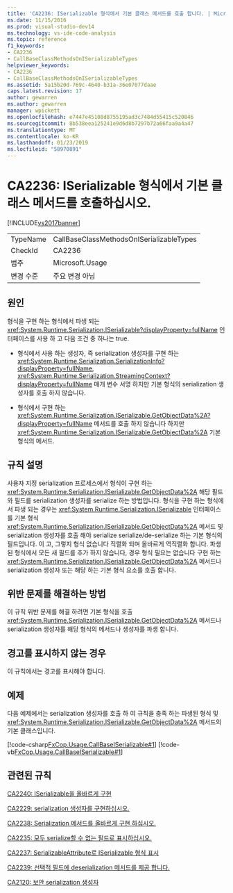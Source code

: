 ```yaml
---
title: 'CA2236: ISerializable 형식에서 기본 클래스 메서드를 호출 합니다. | Microsoft Docs'
ms.date: 11/15/2016
ms.prod: visual-studio-dev14
ms.technology: vs-ide-code-analysis
ms.topic: reference
f1_keywords:
- CA2236
- CallBaseClassMethodsOnISerializableTypes
helpviewer_keywords:
- CA2236
- CallBaseClassMethodsOnISerializableTypes
ms.assetid: 5a15b20d-769c-4640-b31a-36e07077daae
caps.latest.revision: 17
author: gewarren
ms.author: gewarren
manager: wpickett
ms.openlocfilehash: e7447e45108d8755195ad3c7484d55415c520846
ms.sourcegitcommit: 8b538eea125241e9d6d8b7297b72a66faa9a4a47
ms.translationtype: MT
ms.contentlocale: ko-KR
ms.lasthandoff: 01/23/2019
ms.locfileid: "58970891"
---
```

# <a name="ca2236-call-base-class-methods-on-iserializable-types"></a>CA2236: ISerializable 형식에서 기본 클래스 메서드를 호출하십시오.
[!INCLUDE[vs2017banner](../includes/vs2017banner.md)]

|||
|-|-|
|TypeName|CallBaseClassMethodsOnISerializableTypes|
|CheckId|CA2236|
|범주|Microsoft.Usage|
|변경 수준|주요 변경 아님|

## <a name="cause"></a>원인
 형식을 구현 하는 형식에서 파생 되는 <xref:System.Runtime.Serialization.ISerializable?displayProperty=fullName> 인터페이스를 사용 하 고 다음 조건 중 하나는 true.

-   형식에서 사용 하는 생성자, 즉 serialization 생성자를 구현 하는 <xref:System.Runtime.Serialization.SerializationInfo?displayProperty=fullName>, <xref:System.Runtime.Serialization.StreamingContext?displayProperty=fullName> 매개 변수 서명 하지만 기본 형식의 serialization 생성자를 호출 하지 않습니다.

-   형식에서 구현 하는 <xref:System.Runtime.Serialization.ISerializable.GetObjectData%2A?displayProperty=fullName> 메서드를 호출 하지 않습니다 하지만 <xref:System.Runtime.Serialization.ISerializable.GetObjectData%2A> 기본 형식의 메서드.

## <a name="rule-description"></a>규칙 설명
 사용자 지정 serialization 프로세스에서 형식이 구현 하는 <xref:System.Runtime.Serialization.ISerializable.GetObjectData%2A> 해당 필드와 필드를 serialization 생성자를 serialize 하는 방법입니다. 형식을 구현 하는 형식에서 파생 되는 경우는 <xref:System.Runtime.Serialization.ISerializable> 인터페이스를 기본 형식 <xref:System.Runtime.Serialization.ISerializable.GetObjectData%2A> 메서드 및 serialization 생성자를 호출 해야 serialize serialize/de-serialize 하는 기본 형식의 필드입니다. 이 고, 그렇지 형식 없습니다 직렬화 되며 올바르게 역직렬화 합니다. 파생된 형식에서 모든 새 필드를 추가 하지 않습니다, 경우 형식 필요는 없습니다 구현 하는 <xref:System.Runtime.Serialization.ISerializable.GetObjectData%2A> 메서드나 serialization 생성자 또는 해당 하는 기본 형식 요소를 호출 합니다.

## <a name="how-to-fix-violations"></a>위반 문제를 해결하는 방법
 이 규칙 위반 문제를 해결 하려면 기본 형식을 호출 <xref:System.Runtime.Serialization.ISerializable.GetObjectData%2A> 메서드나 serialization 생성자를 해당 형식의 메서드나 생성자를 파생 합니다.

## <a name="when-to-suppress-warnings"></a>경고를 표시하지 않는 경우
 이 규칙에서는 경고를 표시해야 합니다.

## <a name="example"></a>예제
 다음 예제에서는 serialization 생성자를 호출 하 여 규칙을 충족 하는 파생된 형식 및 <xref:System.Runtime.Serialization.ISerializable.GetObjectData%2A> 메서드의 기본 클래스입니다.

 [!code-csharp[FxCop.Usage.CallBaseISerializable#1](../snippets/csharp/VS_Snippets_CodeAnalysis/FxCop.Usage.CallBaseISerializable/cs/FxCop.Usage.CallBaseISerializable.cs#1)]
 [!code-vb[FxCop.Usage.CallBaseISerializable#1](../snippets/visualbasic/VS_Snippets_CodeAnalysis/FxCop.Usage.CallBaseISerializable/vb/FxCop.Usage.CallBaseISerializable.vb#1)]

## <a name="related-rules"></a>관련된 규칙
 [CA2240: ISerializable을 올바르게 구현](../code-quality/ca2240-implement-iserializable-correctly.md)

 [CA2229: serialization 생성자를 구현하십시오.](../code-quality/ca2229-implement-serialization-constructors.md)

 [CA2238: Serialization 메서드를 올바르게 구현 하십시오.](../code-quality/ca2238-implement-serialization-methods-correctly.md)

 [CA2235: 모두 serialize할 수 없는 필드로 표시하십시오.](../code-quality/ca2235-mark-all-non-serializable-fields.md)

 [CA2237: SerializableAttribute로 ISerializable 형식 표시](../code-quality/ca2237-mark-iserializable-types-with-serializableattribute.md)

 [CA2239: 선택적 필드에 deserialization 메서드를 제공 합니다.](../code-quality/ca2239-provide-deserialization-methods-for-optional-fields.md)

 [CA2120: 보안 serialization 생성자](../code-quality/ca2120-secure-serialization-constructors.md)
